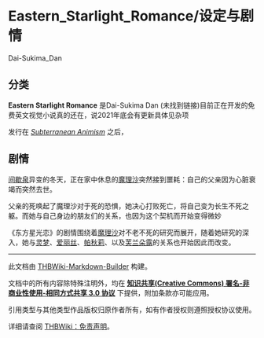 # Eastern_Starlight_Romance/设定与剧情

<!-- source html: G:\repos\THBWiki-Markdown-Builder\THBWikiMarkdown\Temp\main\2\2f\ns0%3AEastern_Starlight_Romance%2F%E8%AE%BE%E5%AE%9A%E4%B8%8E%E5%89%A7%E6%83%85.html -->

Dai-Sukima_Dan

## 分类
  
 **Eastern Starlight Romance** 是Dai-Sukima Dan (未找到链接)目前正在开发的免费英文视觉小说真的还在，说2021年底会有更新具体见杂项  

发行在  *[Subterranean Animism](./东方地灵殿.md)*  之后，
  

## 剧情
  
[间歇泉](./间歇泉.md)异变的冬天，正在家中休息的[魔理沙](./雾雨魔理沙.md)突然接到噩耗：自己的父亲因为心脏衰竭而突然去世。  

父亲的死唤起了魔理沙对于死的恐惧，她决心打败死亡，将自己变为长生不死之躯。而她与自己身边的朋友们的关系，也因为这个契机而开始变得微妙  

《东方星光恋》的剧情围绕着[魔理沙](./雾雨魔理沙.md)对不老不死的研究而展开，随着她研究的深入，她与[灵梦](./博丽灵梦.md)、[爱丽丝](./爱丽丝·玛格特洛依德.md)、[帕秋莉](./帕秋莉·诺蕾姬.md)、以及[芙兰朵露](./芙兰朵露·斯卡蕾特.md)的关系也开始因此而改变。
  





---

此文档由 [THBWiki-Markdown-Builder](https://github.com/Delsin-Yu/THBWiki-Markdown-Builder) 构建。

文档中的所有内容除特殊注明外，均在 [**知识共享(Creative Commons) 署名-非商业性使用-相同方式共享 3.0 协议**](https://creativecommons.org/licenses/by-sa/3.0/deed.zh-hans) 下提供，附加条款亦可能应用。

引用类型与其他类型作品版权归原作者所有，如有作者授权则遵照授权协议使用。

详细请查阅 [THBWiki：免责声明](https://thbwiki.cc/THBWiki:%E5%85%8D%E8%B4%A3%E5%A3%B0%E6%98%8E)。


